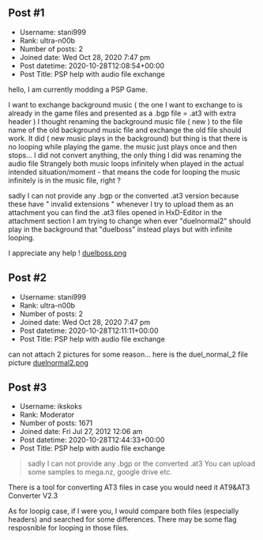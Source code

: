 ## Post #1
- Username: stani999
- Rank: ultra-n00b
- Number of posts: 2
- Joined date: Wed Oct 28, 2020 7:47 pm
- Post datetime: 2020-10-28T12:08:54+00:00
- Post Title: PSP help with audio file exchange

hello, I am currently modding a PSP Game.

I want to exchange background music ( the one I want to exchange to is already in the game files and presented as a .bgp file = .at3 with extra header ) 
I thought renaming the background music file ( new ) to the file name of the old background music file and exchange the old file should work. 
It did ( new music plays in the background) but thing is that there is no looping while playing the game. the music just plays once and then stops...
I did not convert anything, the only thing I did was renaming the audio file
Strangely both music loops infinitely when played in the actual intended situation/moment - that means the code for looping the music infinitely is in the music file, right ?


sadly I can not provide any .bgp or the converted .at3 version because these have " invalid extensions " whenever I try to upload them as an attachment
you can find the .at3 files opened in HxD-Editor in the attachment section
I am trying to change when ever "duelnormal2" should play in the background that "duelboss" instead plays but with infinite looping.

I appreciate any help !
[duelboss.png](https://xentaxbackup.github.io/file/18917_duelboss.png)
## Post #2
- Username: stani999
- Rank: ultra-n00b
- Number of posts: 2
- Joined date: Wed Oct 28, 2020 7:47 pm
- Post datetime: 2020-10-28T12:11:11+00:00
- Post Title: PSP help with audio file exchange

can not attach 2 pictures for some reason... here is the duel_normal_2 file picture
[duelnormal2.png](https://xentaxbackup.github.io/file/18918_duelnormal2.png)
## Post #3
- Username: ikskoks
- Rank: Moderator
- Number of posts: 1671
- Joined date: Fri Jul 27, 2012 12:06 am
- Post datetime: 2020-10-28T12:44:33+00:00
- Post Title: PSP help with audio file exchange

> sadly I can not provide any .bgp or the converted .at3
You can upload some samples to mega.nz, google drive etc.

There is a tool for converting AT3 files in case you would need it 
AT9&AT3 Converter V2.3

As for loopig case, if I were you, I would compare both files (especially headers)
and searched for some differences. There may be some flag resposnible for looping in those files.

